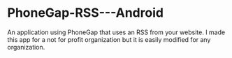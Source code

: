 PhoneGap-RSS---Android
======================

An application using PhoneGap that uses an RSS from your website. I made this app for a not for profit organization but it is easily modified for any organization.
